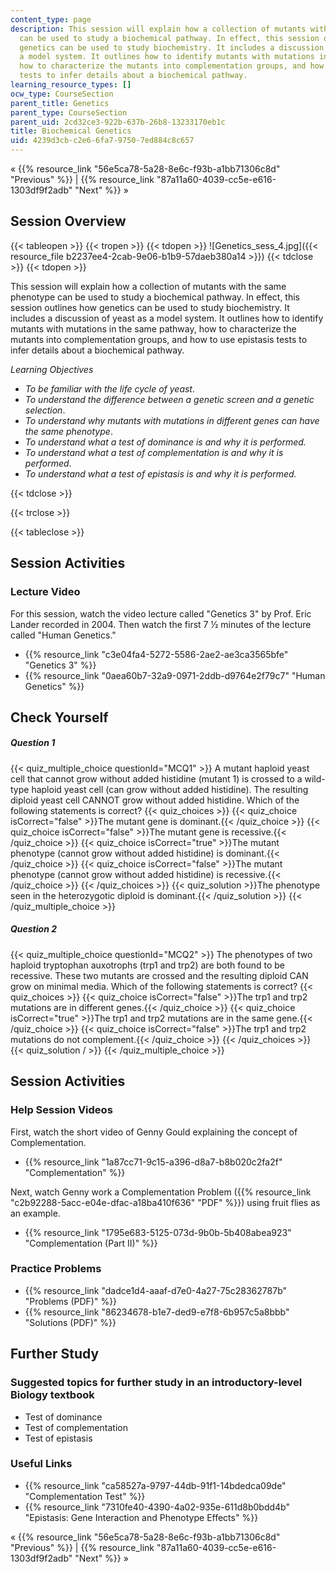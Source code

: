 ```yaml
---
content_type: page
description: This session will explain how a collection of mutants with the same phenotype
  can be used to study a biochemical pathway. In effect, this session outlines how
  genetics can be used to study biochemistry. It includes a discussion of yeast as
  a model system. It outlines how to identify mutants with mutations in the same pathway,
  how to characterize the mutants into complementation groups, and how to use epistasis
  tests to infer details about a biochemical pathway.
learning_resource_types: []
ocw_type: CourseSection
parent_title: Genetics
parent_type: CourseSection
parent_uid: 2cd32ce3-922b-637b-26b8-13233170eb1c
title: Biochemical Genetics
uid: 4239d3cb-c2e6-6fa7-9750-7ed884c8c657
---
```


« {{% resource_link "56e5ca78-5a28-8e6c-f93b-a1bb71306c8d" "Previous" %}} | {{% resource_link "87a11a60-4039-cc5e-e616-1303df9f2adb" "Next" %}} »

Session Overview
----------------

{{< tableopen >}}
{{< tropen >}}
{{< tdopen >}}
![Genetics_sess_4.jpg]({{< resource_file b2237ee4-2cab-9e06-b1b9-57daeb380a14 >}})
{{< tdclose >}}
{{< tdopen >}}


This session will explain how a collection of mutants with the same phenotype can be used to study a biochemical pathway. In effect, this session outlines how genetics can be used to study biochemistry. It includes a discussion of yeast as a model system. It outlines how to identify mutants with mutations in the same pathway, how to characterize the mutants into complementation groups, and how to use epistasis tests to infer details about a biochemical pathway.

_Learning Objectives_

*   _To be familiar with the life cycle of yeast_.
*   _To understand the difference between a genetic screen and a genetic selection_.
*   _To understand why mutants with mutations in different genes can have the same phenotype_.
*   _To understand what a test of dominance is and why it is performed._
*   _To understand what a test of complementation is and why it is performed_.
*   _To understand what a test of epistasis is and why it is performed._


{{< tdclose >}}

{{< trclose >}}

{{< tableclose >}}

Session Activities
------------------

### Lecture Video

For this session, watch the video lecture called "Genetics 3" by Prof. Eric Lander recorded in 2004. Then watch the first 7 ½ minutes of the lecture called "Human Genetics."

*   {{% resource_link "c3e04fa4-5272-5586-2ae2-ae3ca3565bfe" "Genetics 3" %}}
*   {{% resource_link "0aea60b7-32a9-0971-2ddb-d9764e2f79c7" "Human Genetics" %}}

Check Yourself
--------------

##### Question 1
 {{< quiz_multiple_choice questionId="MCQ1" >}} A mutant haploid yeast cell that cannot grow without added histidine (mutant 1) is crossed to a wild-type haploid yeast cell (can grow without added histidine). The resulting diploid yeast cell CANNOT grow without added histidine. Which of the following statements is correct? {{< quiz_choices >}} {{< quiz_choice isCorrect="false" >}}The mutant gene is dominant.{{< /quiz_choice >}} {{< quiz_choice isCorrect="false" >}}The mutant gene is recessive.{{< /quiz_choice >}} {{< quiz_choice isCorrect="true" >}}The mutant phenotype (cannot grow without added histidine) is dominant.{{< /quiz_choice >}} {{< quiz_choice isCorrect="false" >}}The mutant phenotype (cannot grow without added histidine) is recessive.{{< /quiz_choice >}} {{< /quiz_choices >}} {{< quiz_solution >}}The phenotype seen in the heterozygotic diploid is dominant.{{< /quiz_solution >}} {{< /quiz_multiple_choice >}}
##### Question 2
 {{< quiz_multiple_choice questionId="MCQ2" >}} The phenotypes of two haploid tryptophan auxotrophs (trp1 and trp2) are both found to be recessive. These two mutants are crossed and the resulting diploid CAN grow on minimal media. Which of the following statements is correct? {{< quiz_choices >}} {{< quiz_choice isCorrect="false" >}}The trp1 and trp2 mutations are in different genes.{{< /quiz_choice >}} {{< quiz_choice isCorrect="true" >}}The trp1 and trp2 mutations are in the same gene.{{< /quiz_choice >}} {{< quiz_choice isCorrect="false" >}}The trp1 and trp2 mutations do not complement.{{< /quiz_choice >}} {{< /quiz_choices >}} {{< quiz_solution / >}} {{< /quiz_multiple_choice >}}

Session Activities
------------------

### Help Session Videos

First, watch the short video of Genny Gould explaining the concept of Complementation.

*   {{% resource_link "1a87cc71-9c15-a396-d8a7-b8b020c2fa2f" "Complementation" %}}

Next, watch Genny work a Complementation Problem ({{% resource_link "c2b92288-5acc-e04e-dfac-a18ba410f636" "PDF" %}}) using fruit flies as an example.

*   {{% resource_link "1795e683-5125-073d-9b0b-5b408abea923" "Complementation (Part II)" %}}

### Practice Problems

*   {{% resource_link "dadce1d4-aaaf-d7e0-4a27-75c28362787b" "Problems (PDF)" %}}
*   {{% resource_link "86234678-b1e7-ded9-e7f8-6b957c5a8bbb" "Solutions (PDF)" %}}

Further Study
-------------

### Suggested topics for further study in an introductory-level Biology textbook

*   Test of dominance
*   Test of complementation
*   Test of epistasis

### Useful Links

*   {{% resource_link "ca58527a-9797-44db-91f1-14bdedca09de" "Complementation Test" %}}
*   {{% resource_link "7310fe40-4390-4a02-935e-611d8b0bdd4b" "Epistasis: Gene Interaction and Phenotype Effects" %}}

« {{% resource_link "56e5ca78-5a28-8e6c-f93b-a1bb71306c8d" "Previous" %}} | {{% resource_link "87a11a60-4039-cc5e-e616-1303df9f2adb" "Next" %}} »